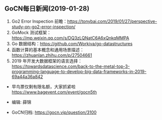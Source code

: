 ## GoCN每日新闻(2019-01-28)

1. Go2 Error Inspection 前瞻：https://tonybai.com/2019/01/27/perspective-study-on-go2-error-inspection/
2. GoMock 测试框架：https://mp.weixin.qq.com/s/DQ3zLQNatC6A6xQnkqMMPA
3. Go 数据结构：https://github.com/Workiva/go-datastructures
4. 函数计算的基本概念和通用场景描述：https://zhuanlan.zhihu.com/p/27504661
5. 2019 年开发大数据框架的语言选择：https://towardsdatascience.com/back-to-the-metal-top-3-programming-language-to-develop-big-data-frameworks-in-2019-69a44a36a842

- 早鸟票仅剩有限名额，大家抓紧啦 https://www.bagevent.com/event/gocn5th

- 编辑: 薛锦
- GoCN归档: https://gocn.vip/question/3100